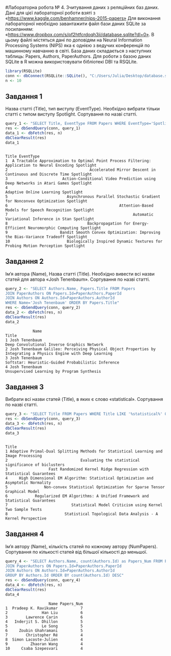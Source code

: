 #Лабораторна робота № 4. Зчитування даних з реляційних баз даних.
Дані для цієї лабораторної роботи взяті з «https://www.kaggle.com/benhamner/nips-2015-papers»
Для виконання лабораторної необхідно завантажити файл бази даних SQLite за посиланням: «https://www.dropbox.com/s/pf2htfcrdoqh3ii/database.sqlite?dl=0».
В цьому файлі містяться дані по доповідям на Neural Information Processing Systems (NIPS) яка є однією з ведучих конференцій по машинному навчанню в світі. База даних складається з наступних таблиць: Papers, Authors, PaperAuthors.
Для роботи з базою даних SQLite в R можна використовувати бібліотекі DBI та
RSQLite.
```r
library(RSQLite)
conn <- dbConnect(RSQLite::SQLite(), "C:/Users/Julia/Desktop/database.sqlite")
n <- 10
```
## Завдання 1
Назва статті (Title), тип виступу (EventType). Необхідно вибрати тільки статті с типом виступу Spotlight. Сортування по назві статті.
```r
query_1 <- "SELECT Title, EventType FROM Papers WHERE EventType='Spotlight' ORDER BY Title"
res <- dbSendQuery(conn, query_1)
data_1 <- dbFetch(res, n)
dbClearResult(res)
data_1
```
```
                                                                                          Title EventType
1  A Tractable Approximation to Optimal Point Process Filtering: Application to Neural Encoding Spotlight
2                                    Accelerated Mirror Descent in Continuous and Discrete Time Spotlight
3                        Action-Conditional Video Prediction using Deep Networks in Atari Games Spotlight
4                                                                      Adaptive Online Learning Spotlight
5                          Asynchronous Parallel Stochastic Gradient for Nonconvex Optimization Spotlight
6                                                 Attention-Based Models for Speech Recognition Spotlight
7                                                       Automatic Variational Inference in Stan Spotlight
8                                   Backpropagation for Energy-Efficient Neuromorphic Computing Spotlight
9                       Bandit Smooth Convex Optimization: Improving the Bias-Variance Tradeoff Spotlight
10                         Biologically Inspired Dynamic Textures for Probing Motion Perception Spotlight
```
## Завдання 2
Ім’я автора (Name), Назва статті (Title). Необхідно вивести всі назви статей для автора «Josh Tenenbaum». Сортування по назві статті.
```r
query_2 <- "SELECT Authors.Name, Papers.Title FROM Papers
JOIN PaperAuthors ON Papers.Id=PaperAuthors.PaperId
JOIN Authors ON Authors.Id=PaperAuthors.AuthorId
WHERE Name='Josh Tenenbaum' ORDER BY Papers.Title"
res <- dbSendQuery(conn, query_2)
data_2 <- dbFetch(res, n)
dbClearResult(res)
data_2
```
```
            Name                                                                                             Title
1 Josh Tenenbaum                                                       Deep Convolutional Inverse Graphics Network
2 Josh Tenenbaum Galileo: Perceiving Physical Object Properties by Integrating a Physics Engine with Deep Learning
3 Josh Tenenbaum                                                Softstar: Heuristic-Guided Probabilistic Inference
4 Josh Tenenbaum                                                        Unsupervised Learning by Program Synthesis
```
## Завдання 3
Вибрати всі назви статей (Title), в яких є слово «statistical». Сортування по назві статті.
```r
query_3 <- "SELECT Title FROM Papers WHERE Title LIKE '%statistical%' ORDER BY Title"
res <- dbSendQuery(conn, query_3)
data_3 <- dbFetch(res, n)
dbClearResult(res)
data_3
```
```
                                                                                 Title
1 Adaptive Primal-Dual Splitting Methods for Statistical Learning and Image Processing
2                                Evaluating the statistical significance of biclusters
3                  Fast Randomized Kernel Ridge Regression with Statistical Guarantees
4     High Dimensional EM Algorithm: Statistical Optimization and Asymptotic Normality
5                Non-convex Statistical Optimization for Sparse Tensor Graphical Model
6            Regularized EM Algorithms: A Unified Framework and Statistical Guarantees
7                            Statistical Model Criticism using Kernel Two Sample Tests
8                         Statistical Topological Data Analysis - A Kernel Perspective
```
## Завдання 4
Ім’я автору (Name), кількість статей по кожному автору (NumPapers). Сортування по кількості статей від більшої кількості до меньшої.
```r
query_4 <- "SELECT Authors.Name, count(Authors.Id) as Papers_Num FROM Papers
JOIN PaperAuthors ON Papers.Id=PaperAuthors.PaperId
JOIN Authors ON Authors.Id=PaperAuthors.AuthorId
GROUP BY Authors.Id ORDER BY count(Authors.Id) DESC"
res <- dbSendQuery(conn, query_4)
data_4 <- dbFetch(res, n)
dbClearResult(res)
data_4
```
```
                   Name Papers_Num
1  Pradeep K. Ravikumar          7
2               Han Liu          6
3        Lawrence Carin          6
4   Inderjit S. Dhillon          5
5               Le Song          5
6     Zoubin Ghahramani          5
7        Christopher Ré          4
8  Simon Lacoste-Julien          4
9          Zhaoran Wang          4
10     Csaba Szepesvari          4
```